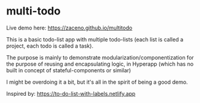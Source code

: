 # multi-todo

Live demo here: https://zaceno.github.io/multitodo

This is a basic todo-list app with multiple todo-lists (each list is called a project, each todo is called a task).

The purpose is mainly to demonstrate modularization/componentization for the purpose of reusing and encapsulating logic, in Hyperapp (which has no built in concept of stateful-components or similar)

I might be overdoing it a bit, but it's all in the spirit of being a good demo.

Inspired by: https://to-do-list-with-labels.netlify.app
